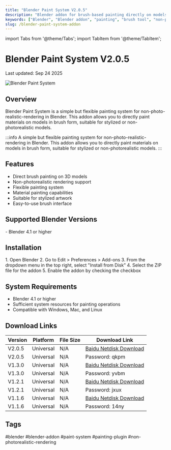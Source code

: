 ```yaml
---
title: "Blender Paint System V2.0.5"
description: "Blender addon for brush-based painting directly on models, suitable for non-photorealistic rendering in Blender."
keywords: ["Blender", "Blender addon", "painting", "brush tool", "non-photorealistic", "rendering", "texturing", "digital painting"]
slug: /blender-paint-system-addon
---
```


import Tabs from '@theme/Tabs';
import TabItem from '@theme/TabItem';

# Blender Paint System V2.0.5

<time className="post-meta">Last updated: Sep 24 2025</time>

<div style={{textAlign: 'center', margin: '2rem 0'}}>
  <img src="https://www.gfxcamp.com/wp-content/uploads/2025/01/Paint-System.jpg" alt="Blender Paint System" style={{maxWidth: '600px', height: 'auto'}} />
</div>

## Overview

Blender Paint System is a simple but flexible painting system for non-photo-realistic-rendering in Blender. This addon allows you to directly paint materials on models in brush form, suitable for stylized or non-photorealistic models.

:::info
A simple but flexible painting system for non-photo-realistic-rendering in Blender. This addon allows you to directly paint materials on models in brush form, suitable for stylized or non-photorealistic models.
:::

## Features

- Direct brush painting on 3D models
- Non-photorealistic rendering support
- Flexible painting system
- Material painting capabilities
- Suitable for stylized artwork
- Easy-to-use brush interface

## Supported Blender Versions

<Tabs>
<TabItem value="blender4" label="Blender 4.x">
- Blender 4.1 or higher
</TabItem>
</Tabs>

## Installation

<Tabs>
<TabItem value="install" label="Installation Steps">
  1. Open Blender
  2. Go to Edit > Preferences > Add-ons
  3. From the dropdown menu in the top right, select "Install from Disk"
  4. Select the ZIP file for the addon
  5. Enable the addon by checking the checkbox
</TabItem>
</Tabs>

## System Requirements

- Blender 4.1 or higher
- Sufficient system resources for painting operations
- Compatible with Windows, Mac, and Linux

## Download Links

| Version | Platform | File Size | Download Link |
|---------|----------|-----------|---------------|
| V2.0.5 | Universal | N/A | [Baidu Netdisk Download](https://pan.baidu.com/s/1eJCTUJ5c9XzSxFNrrwMvhg?pwd=qkpm) |
| V2.0.5 | Universal | N/A | Password: qkpm |
| V1.3.0 | Universal | N/A | [Baidu Netdisk Download](https://pan.baidu.com/s/1yE-vCOnO2nB5AYJvGVv8CA?pwd=yvbm) |
| V1.3.0 | Universal | N/A | Password: yvbm |
| V1.2.1 | Universal | N/A | [Baidu Netdisk Download](https://pan.baidu.com/s/1dtvE84nCWdYZdEyJTXmK3g?pwd=jxux) |
| V1.2.1 | Universal | N/A | Password: jxux |
| V1.1.6 | Universal | N/A | [Baidu Netdisk Download](https://pan.baidu.com/s/17J-0DfPHcB7D9-k9N9WEow?pwd=14ny) |
| V1.1.6 | Universal | N/A | Password: 14ny |

## Tags

#blender #blender-addon #paint-system #painting-plugin #non-photorealistic-rendering
